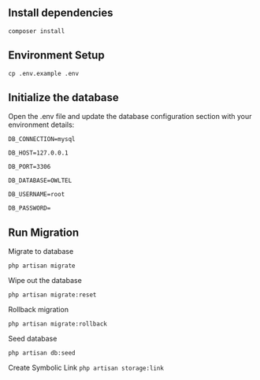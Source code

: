 ## Install dependencies
``composer install``

## Environment Setup
``cp .env.example .env``

## Initialize the database
Open the .env file and update the database configuration section with your environment details:

``DB_CONNECTION=mysql``

``DB_HOST=127.0.0.1``

``DB_PORT=3306``

``DB_DATABASE=OWLTEL``

``DB_USERNAME=root``

``DB_PASSWORD=``

## Run Migration

Migrate to database

``php artisan migrate``

Wipe out the database

``php artisan migrate:reset``

Rollback migration

``php artisan migrate:rollback``

Seed database

``php artisan db:seed``

Create Symbolic Link
``php artisan storage:link``

